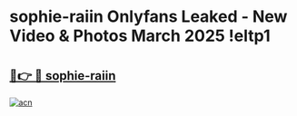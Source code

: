 # sophie-raiin Onlyfans Leaked - New Video & Photos March 2025 !eltp1

# <h2><a href="https://tok3bk.iuczelnia.edu.pl?title=sophie-raiin&ref=eltp1">🔗👉 🔴 sophie-raiin</a></h2>

[![acn](https://github.com/user-attachments/assets/0f9c940e-d8b0-45ae-aac7-cd30a18b3e1c)](https://tok3bk.iuczelnia.edu.pl?title=sophie-raiin&ref=eltp1)

